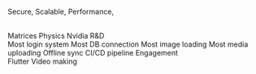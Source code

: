 Secure, Scalable, Performance, 

<br />
Matrices
Physics
Nvidia R&D

<br />
Most login system
Most DB connection
Most image loading
Most media uploading
Offline sync
CI/CD pipeline
Engagement

<br />
Flutter 
Video making





